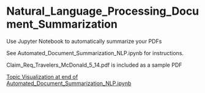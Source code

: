 # Natural_Language_Processing_Document_Summarization
Use Jupyter Notebook to automatically summarize your PDFs

See Automated_Document_Summarization_NLP.ipynb for instructions.

Claim_Req_Travelers_McDonald_5_14.pdf is included as a sample PDF

[Topic Visualization at end of Automated_Document_Summarization_NLP.ipynb](https://github.com/MattLondon101/Images/blob/master/TopicVisualization1.png)
